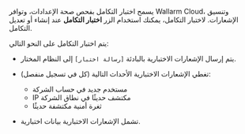 يسمح اختبار التكامل بفحص صحة الإعدادات، وتوافر Wallarm Cloud، وتنسيق الإشعارات. لاختبار التكامل، يمكنك استخدام الزر **اختبار التكامل** عند إنشاء أو تعديل التكامل.

يتم اختبار التكامل على النحو التالي:

* يتم إرسال الإشعارات الاختبارية بالبادئة `[رسالة اختبار]` إلى النظام المختار.
* تغطي الإشعارات الاختبارية الأحداث التالية (كل في تسجيل منفصل):

    * مستخدم جديد في حساب الشركة
    * IP مكتشف حديثًا في نطاق الشركة
    * ثغرة أمنية مكتشفة حديثًا
* تشمل الإشعارات الاختبارية بيانات اختبارية.